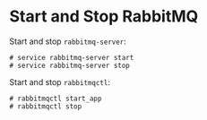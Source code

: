 # Start and Stop RabbitMQ

Start and stop `rabbitmq-server`:

```console
# service rabbitmq-server start
# service rabbitmq-server stop
```

Start and stop `rabbitmqctl`:

```console
# rabbitmqctl start_app
# rabbitmqctl stop
```
